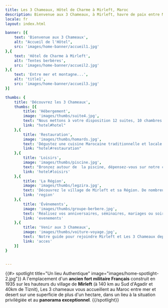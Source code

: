 ```yaml
---
title: Les 3 Chameaux, Hôtel de Charme à Mirleft, Maroc
description: Bienvenue aux 3 Chameaux, à Mirleft, havre de paix entre Mer et Desert Marocain
locale: fr
layout: index.html

banner: [{
    text: 'Bienvenue aux 3 Chameaux',
    alt: "Accueil de l'Hôtel",
    src: 'images/home-banner/accueil1.jpg'
},{
    text: 'Hôtel de Charme à Mirleft',
    alt: 'Tentes berbères',
    src: 'images/home-banner/accueil2.jpg'
},{
    text: 'Entre mer et montagne...',
    alt: 'title1',
    src: 'images/home-banner/accueil3.jpg'
}]

thumbs: {
    title: 'Découvrez les 3 Chameaux',
    thumbs: [{
        title: 'Hébergement',
        image: 'images/thumbs/suite4.jpg',
        text: "Nous mettons à votre disposition 12 suites, 10 chambres tout confort, ainsi qu'une d'une maison indépendante",
        link: "hotel#hotel"
    },{
        title: 'Restauration',
        image: 'images/thumbs/homards.jpg',
        text: 'Dégustez une cuisine Marocaine traditionnelle et locale : Salades, briouats, pastillas, tagines variés, poissons grillées ou au sel...',
        link: "hotel#restauration"
    },{
        title: 'Loisirs',
        image: 'images/thumbs/piscine.jpg',
        text: "Bronzez autour de  la piscine, dépensez-vous sur notre court de tennis, ou choisissez parmi les activités proposées aux alentours.",
        link: 'hotel#loisirs'
    },{
        title: 'La Région',
        image: 'images/thumbs/legzira.jpg',
        text: 'Découvrez le village de Mirleft et sa Région. De nombreuses excursions sont possibles au départ de Mirleft',
        link: 'region'
    },{
        title: 'Évènements',
        image: 'images/thumbs/groupe-berbere.jpg',
        text: 'Réalisez vos anniversaires, séminaires, mariages ou soirées dans un cadre inoubliable avec des prestations sur mesure.',
        link: 'evenements'
    },{
        title: 'Venir aux 3 Chameaux',
        image: 'images/thumbs/voiture-voyage.jpg',
        text: 'Notre guide pour rejoindre Mirleft et Les 3 Chameaux depuis Paris, Bordeaux, Marseille, Marrakech, Agadir.',
        link: 'acces'
    }]
}


---
```


{{#> spotlight title="Un lieu Authentique" image="images/home-spotlight-2.jpg"}}
A l'emplacement d'un **ancien fort militaire Français** construit en 1935 sur les hauteurs du village de **Mirleft** (à 140 km au Sud d'Agadir et 40km de Tiznit), Les 3 chameaux vous accueillent au Maroc entre mer et desert sur une superficie de plus d'un hectare, dans un lieu à la situation privilégiée et au **panorama exceptionnel**.
{{/spotlight}}




